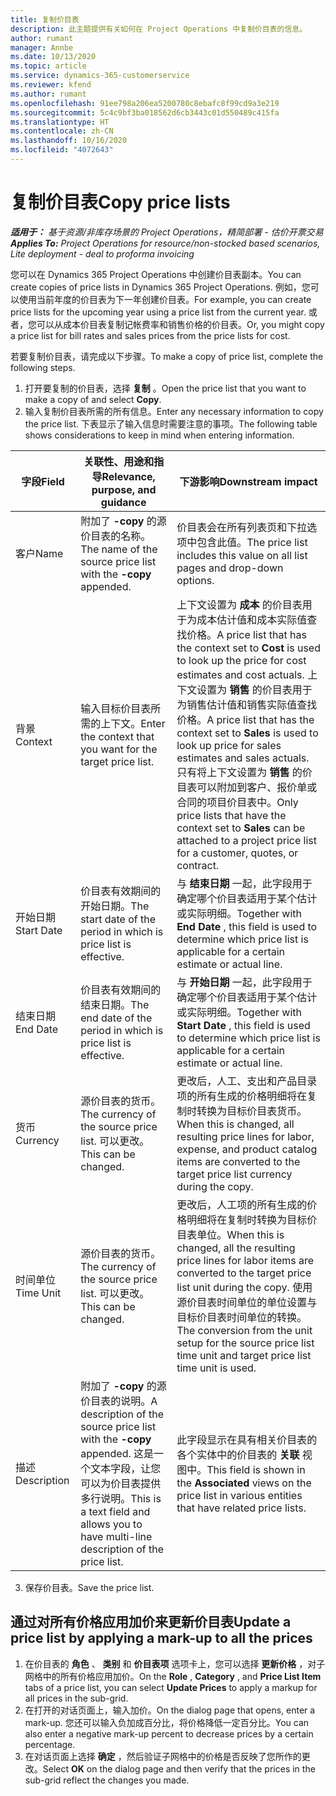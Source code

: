 ```yaml
---
title: 复制价目表
description: 此主题提供有关如何在 Project Operations 中复制价目表的信息。
author: rumant
manager: Annbe
ms.date: 10/13/2020
ms.topic: article
ms.service: dynamics-365-customerservice
ms.reviewer: kfend
ms.author: rumant
ms.openlocfilehash: 91ee798a206ea5200780c8ebafc8f99cd9a3e219
ms.sourcegitcommit: 5c4c9bf3ba018562d6cb3443c01d550489c415fa
ms.translationtype: HT
ms.contentlocale: zh-CN
ms.lasthandoff: 10/16/2020
ms.locfileid: "4072643"
---
```

# <a name="copy-price-lists"></a><span data-ttu-id="47551-103">复制价目表</span><span class="sxs-lookup"><span data-stu-id="47551-103">Copy price lists</span></span>

<span data-ttu-id="47551-104">_**适用于：** 基于资源/非库存场景的 Project Operations，精简部署 - 估价开票交易_</span><span class="sxs-lookup"><span data-stu-id="47551-104">_**Applies To:** Project Operations for resource/non-stocked based scenarios, Lite deployment - deal to proforma invoicing_</span></span>

<span data-ttu-id="47551-105">您可以在 Dynamics 365 Project Operations 中创建价目表副本。</span><span class="sxs-lookup"><span data-stu-id="47551-105">You can create copies of price lists in Dynamics 365 Project Operations.</span></span> <span data-ttu-id="47551-106">例如，您可以使用当前年度的价目表为下一年创建价目表。</span><span class="sxs-lookup"><span data-stu-id="47551-106">For example, you can create price lists for the upcoming year using a price list from the current year.</span></span>  <span data-ttu-id="47551-107">或者，您可以从成本价目表复制记帐费率和销售价格的价目表。</span><span class="sxs-lookup"><span data-stu-id="47551-107">Or, you might copy a price list for bill rates and sales prices from the price lists for cost.</span></span> 

<span data-ttu-id="47551-108">若要复制价目表，请完成以下步骤。</span><span class="sxs-lookup"><span data-stu-id="47551-108">To make a copy of price list, complete the following steps.</span></span>

1. <span data-ttu-id="47551-109">打开要复制的价目表，选择 **复制** 。</span><span class="sxs-lookup"><span data-stu-id="47551-109">Open the price list that you want to make a copy of and select **Copy**.</span></span>
2. <span data-ttu-id="47551-110">输入复制价目表所需的所有信息。</span><span class="sxs-lookup"><span data-stu-id="47551-110">Enter any necessary information to copy the price list.</span></span> <span data-ttu-id="47551-111">下表显示了输入信息时需要注意的事项。</span><span class="sxs-lookup"><span data-stu-id="47551-111">The following table shows considerations to keep in mind when entering information.</span></span>

| <span data-ttu-id="47551-112">字段</span><span class="sxs-lookup"><span data-stu-id="47551-112">Field</span></span> | <span data-ttu-id="47551-113">关联性、用途和指导</span><span class="sxs-lookup"><span data-stu-id="47551-113">Relevance, purpose, and guidance</span></span> | <span data-ttu-id="47551-114">下游影响</span><span class="sxs-lookup"><span data-stu-id="47551-114">Downstream impact</span></span> |
| --- | --- | --- |
| <span data-ttu-id="47551-115">客户</span><span class="sxs-lookup"><span data-stu-id="47551-115">Name</span></span> | <span data-ttu-id="47551-116">附加了 **-copy** 的源价目表的名称。</span><span class="sxs-lookup"><span data-stu-id="47551-116">The name of the source price list with the **-copy** appended.</span></span> | <span data-ttu-id="47551-117">价目表会在所有列表页和下拉选项中包含此值。</span><span class="sxs-lookup"><span data-stu-id="47551-117">The price list includes this value on all list pages and drop-down options.</span></span> |
| <span data-ttu-id="47551-118">背景</span><span class="sxs-lookup"><span data-stu-id="47551-118">Context</span></span> | <span data-ttu-id="47551-119">输入目标价目表所需的上下文。</span><span class="sxs-lookup"><span data-stu-id="47551-119">Enter the context that you want for the target price list.</span></span> | <span data-ttu-id="47551-120">上下文设置为 **成本** 的价目表用于为成本估计值和成本实际值查找价格。</span><span class="sxs-lookup"><span data-stu-id="47551-120">A price list that has the context set to **Cost** is used to look up the price for cost estimates and cost actuals.</span></span> <span data-ttu-id="47551-121">上下文设置为 **销售** 的价目表用于为销售估计值和销售实际值查找价格。</span><span class="sxs-lookup"><span data-stu-id="47551-121">A price list that has the context set to **Sales** is used to look up price for sales estimates and sales actuals.</span></span> <span data-ttu-id="47551-122">只有将上下文设置为 **销售** 的价目表可以附加到客户、报价单或合同的项目价目表中。</span><span class="sxs-lookup"><span data-stu-id="47551-122">Only price lists that have the context set to **Sales** can be attached to a project price list for a customer, quotes, or contract.</span></span> |
| <span data-ttu-id="47551-123">开始日期</span><span class="sxs-lookup"><span data-stu-id="47551-123">Start Date</span></span> | <span data-ttu-id="47551-124">价目表有效期间的开始日期。</span><span class="sxs-lookup"><span data-stu-id="47551-124">The start date of the period in which is price list is effective.</span></span> | <span data-ttu-id="47551-125">与 **结束日期** 一起，此字段用于确定哪个价目表适用于某个估计或实际明细。</span><span class="sxs-lookup"><span data-stu-id="47551-125">Together with **End Date** , this field is used to determine which price list is applicable for a certain estimate or actual line.</span></span> |
| <span data-ttu-id="47551-126">结束日期</span><span class="sxs-lookup"><span data-stu-id="47551-126">End Date</span></span> | <span data-ttu-id="47551-127">价目表有效期间的结束日期。</span><span class="sxs-lookup"><span data-stu-id="47551-127">The end date of the period in which is price list is effective.</span></span> | <span data-ttu-id="47551-128">与 **开始日期** 一起，此字段用于确定哪个价目表适用于某个估计或实际明细。</span><span class="sxs-lookup"><span data-stu-id="47551-128">Together with **Start Date** , this field is used to determine which price list is applicable for a certain estimate or actual line.</span></span> |
| <span data-ttu-id="47551-129">货币</span><span class="sxs-lookup"><span data-stu-id="47551-129">Currency</span></span> | <span data-ttu-id="47551-130">源价目表的货币。</span><span class="sxs-lookup"><span data-stu-id="47551-130">The currency of the source price list.</span></span> <span data-ttu-id="47551-131">可以更改。</span><span class="sxs-lookup"><span data-stu-id="47551-131">This can be changed.</span></span> | <span data-ttu-id="47551-132">更改后，人工、支出和产品目录项的所有生成的价格明细将在复制时转换为目标价目表货币。</span><span class="sxs-lookup"><span data-stu-id="47551-132">When this is changed, all resulting price lines for labor, expense, and product catalog items are converted to the target price list currency during the copy.</span></span> |
| <span data-ttu-id="47551-133">时间单位</span><span class="sxs-lookup"><span data-stu-id="47551-133">Time Unit</span></span> | <span data-ttu-id="47551-134">源价目表的货币。</span><span class="sxs-lookup"><span data-stu-id="47551-134">The currency of the source price list.</span></span> <span data-ttu-id="47551-135">可以更改。</span><span class="sxs-lookup"><span data-stu-id="47551-135">This can be changed.</span></span> | <span data-ttu-id="47551-136">更改后，人工项的所有生成的价格明细将在复制时转换为目标价目表单位。</span><span class="sxs-lookup"><span data-stu-id="47551-136">When this is changed, all the resulting price lines for labor items are converted to the target price list unit during the copy.</span></span> <span data-ttu-id="47551-137">使用源价目表时间单位的单位设置与目标价目表时间单位的转换。</span><span class="sxs-lookup"><span data-stu-id="47551-137">The conversion from the unit setup for the source price list time unit and target price list time unit is used.</span></span> |
| <span data-ttu-id="47551-138">描述</span><span class="sxs-lookup"><span data-stu-id="47551-138">Description</span></span> | <span data-ttu-id="47551-139">附加了 **-copy** 的源价目表的说明。</span><span class="sxs-lookup"><span data-stu-id="47551-139">A description of the source price list with the **-copy** appended.</span></span> <span data-ttu-id="47551-140">这是一个文本字段，让您可以为价目表提供多行说明。</span><span class="sxs-lookup"><span data-stu-id="47551-140">This is a text field and allows you to have multi-line description of the price list.</span></span> | <span data-ttu-id="47551-141">此字段显示在具有相关价目表的各个实体中的价目表的 **关联** 视图中。</span><span class="sxs-lookup"><span data-stu-id="47551-141">This field is shown in the **Associated** views on the price list in various entities that have related price lists.</span></span> |

3. <span data-ttu-id="47551-142">保存价目表。</span><span class="sxs-lookup"><span data-stu-id="47551-142">Save the price list.</span></span> 

## <a name="update-a-price-list-by-applying-a-mark-up-to-all-the-prices"></a><span data-ttu-id="47551-143">通过对所有价格应用加价来更新价目表</span><span class="sxs-lookup"><span data-stu-id="47551-143">Update a price list by applying a mark-up to all the prices</span></span>

1. <span data-ttu-id="47551-144">在价目表的 **角色** 、 **类别** 和 **价目表项** 选项卡上，您可以选择 **更新价格** ，对子网格中的所有价格应用加价。</span><span class="sxs-lookup"><span data-stu-id="47551-144">On the **Role** , **Category** , and **Price List Item** tabs of a price list, you can select **Update Prices** to apply a markup for all prices in the sub-grid.</span></span> 
2. <span data-ttu-id="47551-145">在打开的对话页面上，输入加价。</span><span class="sxs-lookup"><span data-stu-id="47551-145">On the dialog page that opens, enter a mark-up.</span></span> <span data-ttu-id="47551-146">您还可以输入负加成百分比，将价格降低一定百分比。</span><span class="sxs-lookup"><span data-stu-id="47551-146">You can also enter a negative mark-up percent to decrease prices by a certain percentage.</span></span> 
3. <span data-ttu-id="47551-147">在对话页面上选择 **确定** ，然后验证子网格中的价格是否反映了您所作的更改。</span><span class="sxs-lookup"><span data-stu-id="47551-147">Select **OK** on the dialog page and then verify that the prices in the sub-grid reflect the changes you made.</span></span>
